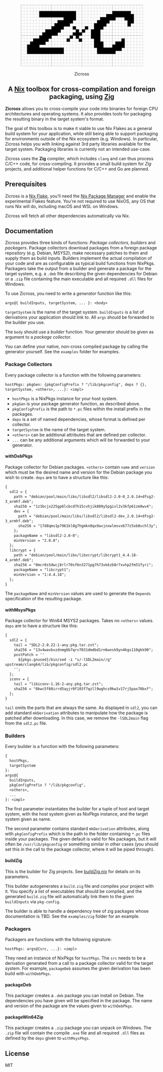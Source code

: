 <p align="center"><img src="/zicross.svg" alt="zicross logo"/></p>
<p align="center">Zicross</p>
<h2 align="center">A <a href="https://nixos.org">Nix</a> toolbox for cross-compilation and foreign packaging, using <a href="https://ziglang.org">Zig</a></h2>

**Zicross** allows you to cross-compile your code into binaries for foreign CPU architectures and operating systems.
It also provides tools for packaging the resulting binary in the target system's format.

The goal of this toolbox is to make it viable to use Nix Flakes as a general build system for your application, while still being able to support packaging for environments outside of the Nix ecosystem (e.g. Windows).
In particular, Zicross helps you with linking against 3rd party libraries available for the target system.
Packaging libraries is currently not an intended use-case.

Zicross uses the **Zig** compiler, which includes `clang` and can thus process C/C++ code, for cross-compiling.
It provides a small build system for *Zig* projects, and additional helper functions for C/C++ and Go are planned.

## Prerequisites

Zicross is a [Nix Flake](https://nixos.wiki/wiki/Flakes), you'll need the [Nix Package Manager](https://nixos.org) and enable the experimental Flakes feature.
You're not required to use NixOS, any OS that runs Nix will do, including macOS and WSL on Windows.

Zicross will fetch all other dependencies automatically via Nix.

## Documentation

Zicross provides three kinds of functions: *Package collectors*, *builders* and *packagers*.
Package collectors download packages from a foreign package repository (e.g. Debian, MSYS2), make necessary patches to them and supply them as build inputs.
Builders implement the actual compilation of your code and are as configurable as typical build functions from NixPkgs.
Packagers take the output from a builder and generate a package for the target system, e.g. a `.deb` file describing the given dependencies for Debian or a `.zip` file containing the main executable and all required `.dll` files for Windows.

To use Zicross, you need to write a *generator* function like this:

    args@{ buildInputs, targetSystem, ... }: <body>

`targetSystem` is the name of the target system.
`buildInputs` is a list of derivations your application should link to. 
All `args` should be forwarded to the builder you use.

The `body` should use a *builder* function.
Your generator should be given as argument to a *package collector*.

You can define your native, non-cross compiled package by calling the generator yourself.
See the `examples` folder for examples.

### Package Collectors

Every package collector is a function with the following parameters:

    hostPkgs: pkgGen: {pkgConfigPrefix ? "/lib/pkgconfig", deps ? {}, targetSystem, <others>, ...}: <impl>

 * `hostPkgs` is a NixPkgs instance for your host system.
 * `pkgGen` is your package generator function, as described above.
 * `pkgConfigPrefix` is the path to `*.pc` files within the install prefix in the packages.
 * `deps` is a set of named dependencies, whose format is defined per collector.
 * `targetSystem` is the name of the target system.
 * `<others>` can be additional attributes that are defined per collector.
 * `...` can be any additional arguments which will be forwarded to your generator.

#### withDebPkgs

Package collector for Debian packages.
`<others>` contain `name` and `version` which must be the desired name and version for the Debian package you wish to create.
`deps` are to have a structure like this:

    {
      sdl2 = {
        path = "debian/pool/main/libs/libsdl2/libsdl2-2.0-0_2.0.14+dfsg2-3_armhf.deb";
        sha256 = "1z3bcjx225gp6lcbcd7h15cvhjik089y5pgivl2v3kfp61zm9wv4";
        dev = {
          path = "debian/pool/main/libs/libsdl2/libsdl2-dev_2.0.14+dfsg2-3_armhf.deb";
          sha256 = "17d8qms1p7961kl0g7hgmkn0qx9avjnxwlmsvx677z5xb8vchl3y";
        };
        packageName = "libsdl2-2.0-0";
        minVersion = "2.0.0";
      };
      libcrypt = {
        path = "debian/pool/main/libx/libxcrypt/libcrypt1_4.4.18-4_armhf.deb";
        sha256 = "0mcr0s5dwcj8rlr70sf6n3271pg7h73xk6zb8r7xvhp2fm51fyri";
        packageName = "libcrypt1";
        minVersion = "1:4.4.18";
      };
    }

The `packageName` and `minVersion` values are used to generate the `Depends` specification of the resulting package.

#### withMsysPkgs

Package collector for Win64 MSYS2 packages.
Takes no `<others>` values. `deps` are to have a structure like this:

    {
      sdl2 = {
        tail = "SDL2-2.0.22-1-any.pkg.tar.zst";
        sha256 = "13v4wavbxzdnmg6b7qrv7031dmdbd1rn6wnsk9yn4kgs110gkk90";
        postPatch = ''
          ${pkgs.gnused}/bin/sed -i "s/-lSDL2main//g" upstream/clang64/lib/pkgconfig/sdl2.pc
        '';
      };
      iconv = {
        tail = "libiconv-1.16-2-any.pkg.tar.zst";
        sha256 = "0kwc5f60irrd5ayjr0f103f7qzll9wghcs9kw1v17rj5pax70bxf";
      };
    }

`tail` omits the parts that are always the same.
As displayed in `sdl2`, you can add standard `mkDerivation` attributes to manipulate how the package is patched after downloading.
In this case, we remove the `-lSDL2main` flag from the `sdl2.pc` file.

### Builders

Every builder is a function with the following parameters:

    {
      hostPkgs, 
      targetSystem
    }:
    args@{
      buildInputs,
      pkgConfigPrefix ? "/lib/pkgconfig",
      <others>,
      ...
    }: <impl>

The first parameter instantiates the builder for a tuple of host and target system, with the host system given as NixPkgs instance, and the target system given as name.

The second parameter contains standard `mkDerivation` attributes, along with `pkgConfigPrefix` which is the path to the folder containing `*.pc` files inside your packages.
The given default is valid for Nix packages, but it will often be `/usr/lib/pkgconfig` or something similar in other cases (you should set this in the call to the package collector, where it will be piped through).

#### buildZig

This is the builder for Zig projects.
See [buildZig.nix](/buildZig.nix) for details on its parameters.

This builder autogenerates a `build.zig` file and compiles your project with it.
You specify a list of executables that should be compiled, and the generated `build.zig` file will automatically link them to the given `buildInputs` via `pkg-config`.

The builder is able to handle a dependency tree of zig packages whose documentation is TBD.
See the `examples/zig` folder for an example.

### Packagers

Packagers are functions with the following signature:

    hostPkgs: args@{src, ...}: <impl>

They need an instance of NixPkgs for `hostPkgs`.
The `src` needs to be a derivation generated from a call to a package collector valid for the target system.
For example, `packageDeb` assumes the given derivation has been build with `withDebPkgs`.

#### packageDeb

This packager creates a `.deb` package you can install on Debian.
The dependencies you have given will be specified in the package.
The name and version of the package are the values given to `withDebPkgs`.

#### packageWin64Zip

This packager creates a `.zip` package you can unpack on Windows.
The `.zip` file will contain the compile `.exe` file and all required `.dll` files as defined by the `deps` given to `withMsysPkgs`.

## License

MIT